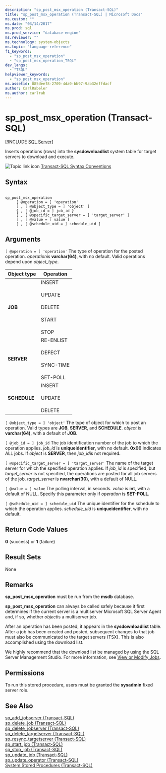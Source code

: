 ```yaml
---
description: "sp_post_msx_operation (Transact-SQL)"
title: "sp_post_msx_operation (Transact-SQL) | Microsoft Docs"
ms.custom: ""
ms.date: "03/14/2017"
ms.prod: sql
ms.prod_service: "database-engine"
ms.reviewer: ""
ms.technology: system-objects
ms.topic: "language-reference"
f1_keywords: 
  - "sp_post_msx_operation"
  - "sp_post_msx_operation_TSQL"
dev_langs: 
  - "TSQL"
helpviewer_keywords: 
  - "sp_post_msx_operation"
ms.assetid: 085deef8-2709-4da9-bb97-9ab32effdacf
author: CarlRabeler
ms.author: carlrab
---
```

# sp_post_msx_operation (Transact-SQL)
[!INCLUDE [SQL Server](../../includes/applies-to-version/sqlserver.md)]

  Inserts operations (rows) into the **sysdownloadlist** system table for target servers to download and execute.  
  
 ![Topic link icon](../../database-engine/configure-windows/media/topic-link.gif "Topic link icon") [Transact-SQL Syntax Conventions](../../t-sql/language-elements/transact-sql-syntax-conventions-transact-sql.md)  
  
## Syntax  
  
```  
  
sp_post_msx_operation  
     [ @operation = ] 'operation'  
     [ , [ @object_type = ] 'object' ]   
     { , [ @job_id = ] job_id }   
     [ , [ @specific_target_server = ] 'target_server' ]   
     [ , [ @value = ] value ]  
     [ , [ @schedule_uid = ] schedule_uid ]  
```  
  
## Arguments  
`[ @operation = ] 'operation'`
 The type of operation for the posted operation. *operation*is **varchar(64)**, with no default. Valid operations depend upon *object_type*.  
  
|Object type|Operation|  
|-----------------|---------------|  
|**JOB**|INSERT<br /><br /> UPDATE<br /><br /> DELETE<br /><br /> START<br /><br /> STOP|  
|**SERVER**|RE-ENLIST<br /><br /> DEFECT<br /><br /> SYNC-TIME<br /><br /> SET-POLL|  
|**SCHEDULE**|INSERT<br /><br /> UPDATE<br /><br /> DELETE|  
  
`[ @object_type = ] 'object'`
 The type of object for which to post an operation. Valid types are **JOB**, **SERVER**, and **SCHEDULE**. *object* is **varchar(64)**, with a default of **JOB**.  
  
`[ @job_id = ] job_id`
 The job identification number of the job to which the operation applies. *job_id* is **uniqueidentifier**, with no default. **0x00** indicates ALL jobs. If *object* is **SERVER**, then *job_id*is not required.  
  
`[ @specific_target_server = ] 'target_server'`
 The name of the target server for which the specified operation applies. If *job_id* is specified, but *target_server* is not specified, the operations are posted for all job servers of the job. *target_server* is **nvarchar(30)**, with a default of NULL.  
  
`[ @value = ] value`
 The polling interval, in seconds. *value* is **int**, with a default of NULL. Specify this parameter only if *operation* is **SET-POLL**.  
  
`[ @schedule_uid = ] schedule_uid`
 The unique identifier for the schedule to which the operation applies. *schedule_uid* is **uniqueidentifier**, with no default.  
  
## Return Code Values  
 **0** (success) or **1** (failure)  
  
## Result Sets  
 None  
  
## Remarks  
 **sp_post_msx_operation** must be run from the **msdb** database.  
  
 **sp_post_msx_operation** can always be called safely because it first determines if the current server is a multiserver Microsoft SQL Server Agent and, if so, whether *object*is a multiserver job.  
  
 After an operation has been posted, it appears in the **sysdownloadlist** table. After a job has been created and posted, subsequent changes to that job must also be communicated to the target servers (TSX). This is also accomplished using the download list.  
  
 We highly recommend that the download list be managed by using the SQL Server Management Studio. For more information, see [View or Modify Jobs](../../ssms/agent/view-or-modify-jobs.md).  
  
## Permissions  
 To run this stored procedure, users must be granted the **sysadmin** fixed server role.  
  
## See Also  
 [sp_add_jobserver &#40;Transact-SQL&#41;](../../relational-databases/system-stored-procedures/sp-add-jobserver-transact-sql.md)   
 [sp_delete_job &#40;Transact-SQL&#41;](../../relational-databases/system-stored-procedures/sp-delete-job-transact-sql.md)   
 [sp_delete_jobserver &#40;Transact-SQL&#41;](../../relational-databases/system-stored-procedures/sp-delete-jobserver-transact-sql.md)   
 [sp_delete_targetserver &#40;Transact-SQL&#41;](../../relational-databases/system-stored-procedures/sp-delete-targetserver-transact-sql.md)   
 [sp_resync_targetserver &#40;Transact-SQL&#41;](../../relational-databases/system-stored-procedures/sp-resync-targetserver-transact-sql.md)   
 [sp_start_job &#40;Transact-SQL&#41;](../../relational-databases/system-stored-procedures/sp-start-job-transact-sql.md)   
 [sp_stop_job &#40;Transact-SQL&#41;](../../relational-databases/system-stored-procedures/sp-stop-job-transact-sql.md)   
 [sp_update_job &#40;Transact-SQL&#41;](../../relational-databases/system-stored-procedures/sp-update-job-transact-sql.md)   
 [sp_update_operator &#40;Transact-SQL&#41;](../../relational-databases/system-stored-procedures/sp-update-operator-transact-sql.md)   
 [System Stored Procedures &#40;Transact-SQL&#41;](../../relational-databases/system-stored-procedures/system-stored-procedures-transact-sql.md)  
  
  
